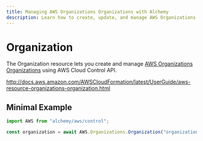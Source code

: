 ```yaml
---
title: Managing AWS Organizations Organizations with Alchemy
description: Learn how to create, update, and manage AWS Organizations Organizations using Alchemy Cloud Control.
---
```


# Organization

The Organization resource lets you create and manage [AWS Organizations Organizations](https://docs.aws.amazon.com/organizations/latest/userguide/) using AWS Cloud Control API.

http://docs.aws.amazon.com/AWSCloudFormation/latest/UserGuide/aws-resource-organizations-organization.html

## Minimal Example

```ts
import AWS from "alchemy/aws/control";

const organization = await AWS.Organizations.Organization("organization-example", {});
```

